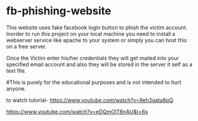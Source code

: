 # fb-phishing-website

This website uses fake facebook login button to phish the victim account. Inorder to run this project on your local machine you need to install a webserver service like apache to your system or simply you can host this on a free server. 

Once the Victim enter his/her credentials they will get mailed into your specified email account and also they will be stored in the server it self as a text file. 

#This is purely for the educational purposes and is not intended to hurt anyone.

to watch tutorial-
 https://www.youtube.com/watch?v=9eh3gata8pQ
 
 https://www.youtube.com/watch?v=eDQmOlT6nAU&t=6s
